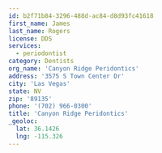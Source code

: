 ```yaml
---
id: b2f71b84-3296-488d-ac84-d8d93fc41618
first_name: James
last_name: Rogers
license: DDS
services:
  - periodontist
category: Dentists
org_name: 'Canyon Ridge Peridontics'
address: '3575 S Town Center Dr'
city: 'Las Vegas'
state: NV
zip: '89135'
phone: '(702) 966-0300'
title: 'Canyon Ridge Peridontics'
_geoloc:
  lat: 36.1426
  lng: -115.326
---
```


